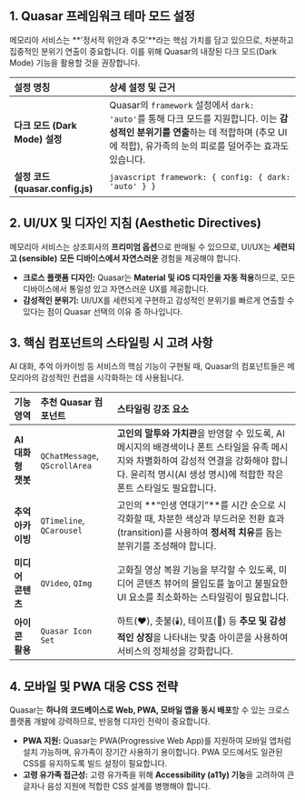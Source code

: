 ## 1. Quasar 프레임워크 테마 모드 설정

메모리아 서비스는 **'정서적 위안과 추모'**라는 핵심 가치를 담고 있으므로, 차분하고 집중적인 분위기 연출이 중요합니다. 이를 위해 Quasar의 내장된 다크 모드(Dark Mode) 기능을 활용할 것을 권장합니다.

| 설정 명칭 | 상세 설정 및 근거 |
| :--- | :--- |
| **다크 모드 (Dark Mode) 설정** | Quasar의 `framework` 설정에서 `dark: 'auto'`를 통해 다크 모드를 지원합니다. 이는 **감성적인 분위기를 연출**하는 데 적합하며 (추모 UI에 적합), 유가족의 눈의 피로를 덜어주는 효과도 있습니다. |
| **설정 코드 (quasar.config.js)** | ```javascript framework: { config: { dark: 'auto' } } ``` |

## 2. UI/UX 및 디자인 지침 (Aesthetic Directives)

메모리아 서비스는 상조회사의 **프리미엄 옵션**으로 판매될 수 있으므로, UI/UX는 **세련되고 (sensible)** **모든 디바이스에서 자연스러운** 경험을 제공해야 합니다.

*   **크로스 플랫폼 디자인:** Quasar는 **Material 및 iOS 디자인을 자동 적용**하므로, 모든 디바이스에서 통일성 있고 자연스러운 UX를 제공합니다.
*   **감성적인 분위기:** UI/UX를 세련되게 구현하고 감성적인 분위기를 빠르게 연출할 수 있다는 점이 Quasar 선택의 이유 중 하나입니다.

## 3. 핵심 컴포넌트의 스타일링 시 고려 사항

AI 대화, 추억 아카이빙 등 서비스의 핵심 기능이 구현될 때, Quasar의 컴포넌트들은 메모리아의 감성적인 컨셉을 시각화하는 데 사용됩니다.

| 기능 영역 | 추천 Quasar 컴포넌트 | 스타일링 강조 요소 |
| :--- | :--- | :--- |
| **AI 대화형 챗봇** | `QChatMessage`, `QScrollArea` | **고인의 말투와 가치관**을 반영할 수 있도록, AI 메시지의 배경색이나 폰트 스타일을 유족 메시지와 차별화하여 감성적 연결을 강화해야 합니다. 윤리적 명시(AI 생성 명시)에 적합한 작은 폰트 스타일도 필요합니다. |
| **추억 아카이빙** | `QTimeline`, `QCarousel` | 고인의 **“인생 연대기”**를 시간 순으로 시각화할 때, 차분한 색상과 부드러운 전환 효과(transition)를 사용하여 **정서적 치유**를 돕는 분위기를 조성해야 합니다. |
| **미디어 콘텐츠** | `QVideo`, `QImg` | 고화질 영상 복원 기능을 부각할 수 있도록, 미디어 콘텐츠 뷰어의 몰입도를 높이고 불필요한 UI 요소를 최소화하는 스타일링이 필요합니다. |
| **아이콘 활용** | `Quasar Icon Set` | 하트(❤️), 촛불(🕯️), 테이프(📼) 등 **추모 및 감성적인 상징**을 나타내는 맞춤 아이콘을 사용하여 서비스의 정체성을 강화합니다. |

## 4. 모바일 및 PWA 대응 CSS 전략

Quasar는 **하나의 코드베이스로 Web, PWA, 모바일 앱을 동시 배포**할 수 있는 크로스 플랫폼 개발에 강력하므로, 반응형 디자인 전략이 중요합니다.

*   **PWA 지원:** Quasar는 PWA(Progressive Web App)를 지원하여 모바일 앱처럼 설치 가능하며, 유가족이 장기간 사용하기 용이합니다. PWA 모드에서도 일관된 CSS를 유지하도록 빌드 설정이 필요합니다.
*   **고령 유가족 접근성:** 고령 유가족을 위해 **Accessibility (a11y) 기능**을 고려하여 큰 글자나 음성 지원에 적합한 CSS 설계를 병행해야 합니다.